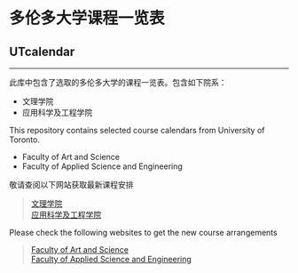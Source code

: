 # 多伦多大学课程一览表
## UTcalendar

***

此库中包含了选取的多伦多大学的课程一览表。包含如下院系：
  * 文理学院
  * 应用科学及工程学院
 
This repository contains selected course calendars from University of Toronto.
  * Faculty of Art and Science
  * Faculty of Applied Science and Engineering

敬请查阅以下网站获取最新课程安排
  > [文理学院](https://fas.calendar.utoronto.ca) <br>
  > [应用科学及工程学院](https://undergrad.engineering.utoronto.ca/academics-registration/academic-calendar/)
 
Please check the following websites to get the new course arrangements
  > [Faculty of Art and Science](https://fas.calendar.utoronto.ca) <br>
  > [Faculty of Applied Science and Engineering](https://undergrad.engineering.utoronto.ca/academics-registration/academic-calendar/)
